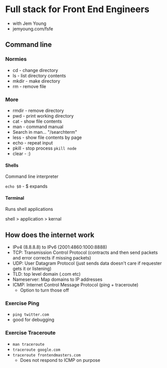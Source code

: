 # Full stack for Front End Engineers
- with Jem Young
- jemyoung.com/fsfe
## Command line
### Normies
- cd - change directory
- ls - list directory contents
- mkdir - make directory
- rm - remove file

### More
- rmdir - remove directory
- pwd - print working directory
- cat - show file contents
- man - command manual
 - Search in man... "/searchterm"
- less - show file contents by page
- echo - repeat input
- pkill - stop process `pkill node`
- clear - :)

#### Shells
Command line interpreter

`echo $0` - $ expands

#### Terminal
Runs shell applications

shell > application > kernal

## How does the internet work
- IPv4 (8.8.8.8) to IPv6 (2001:4860:1000:8888)
- TCP: Transmission Control Protocol (contracts and then send packets and error corrects if missing packets)
- UDP: User Datagram Protocol (just sends data doesn't care if requester gets it or listening)
- TLD: top level domain (.com etc)
- Nameserver: Map domains to IP addresses
- ICMP: Internet Control Message Protocol (ping + traceroute)
  - Option to turn those off

### Exercise Ping
- `ping twitter.com`
- good for debugging

### Exercise Traceroute
- `man traceroute`
- `traceroute google.com`
- `traceroute frontendmasters.com`
  - Does not respond to ICMP on purpose





